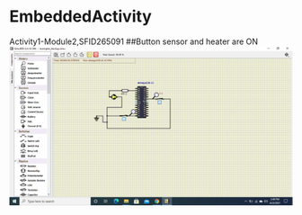 # EmbeddedActivity
Activity1-Module2,SFID265091
##Button sensor and heater are ON
![](https://github.com/HarshDubey265091/EmbeddedActivity/blob/main/Screenshot%20(3).png)

